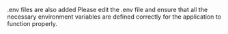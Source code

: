 .env files are also added
Please edit the .env file and ensure that all the necessary environment variables are defined correctly for the application to function properly.
